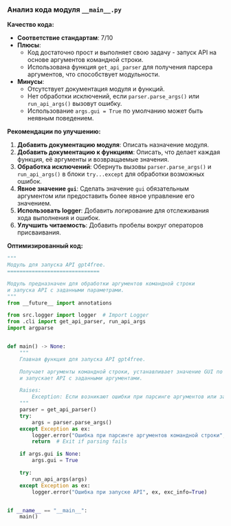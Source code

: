 ### **Анализ кода модуля `__main__.py`**

**Качество кода:**

- **Соответствие стандартам**: 7/10
- **Плюсы**:
    - Код достаточно прост и выполняет свою задачу - запуск API на основе аргументов командной строки.
    - Использована функция `get_api_parser` для получения парсера аргументов, что способствует модульности.
- **Минусы**:
    - Отсутствует документация модуля и функций.
    - Нет обработки исключений, если `parser.parse_args()` или `run_api_args()` вызовут ошибку.
    - Использование `args.gui = True` по умолчанию может быть неявным поведением.

**Рекомендации по улучшению:**

1.  **Добавить документацию модуля**: Описать назначение модуля.
2.  **Добавить документацию к функциям**: Описать, что делает каждая функция, её аргументы и возвращаемые значения.
3.  **Обработка исключений**: Обернуть вызовы `parser.parse_args()` и `run_api_args()` в блоки `try...except` для обработки возможных ошибок.
4.  **Явное значение `gui`**: Сделать значение `gui` обязательным аргументом или предоставить более явное управление его значением.
5.  **Использовать logger**: Добавить логирование для отслеживания хода выполнения и ошибок.
6.  **Улучшить читаемость**: Добавить пробелы вокруг операторов присваивания.

**Оптимизированный код:**

```python
"""
Модуль для запуска API gpt4free.
==============================

Модуль предназначен для обработки аргументов командной строки
и запуска API с заданными параметрами.
"""
from __future__ import annotations

from src.logger import logger  # Import Logger
from .cli import get_api_parser, run_api_args
import argparse


def main() -> None:
    """
    Главная функция для запуска API gpt4free.

    Получает аргументы командной строки, устанавливает значение GUI по умолчанию,
    и запускает API с заданными аргументами.

    Raises:
        Exception: Если возникают ошибки при парсинге аргументов или запуске API.
    """
    parser = get_api_parser()
    try:
        args = parser.parse_args()
    except Exception as ex:
        logger.error("Ошибка при парсинге аргументов командной строки", ex, exc_info=True)
        return  # Exit if parsing fails

    if args.gui is None:
        args.gui = True

    try:
        run_api_args(args)
    except Exception as ex:
        logger.error("Ошибка при запуске API", ex, exc_info=True)


if __name__ == "__main__":
    main()